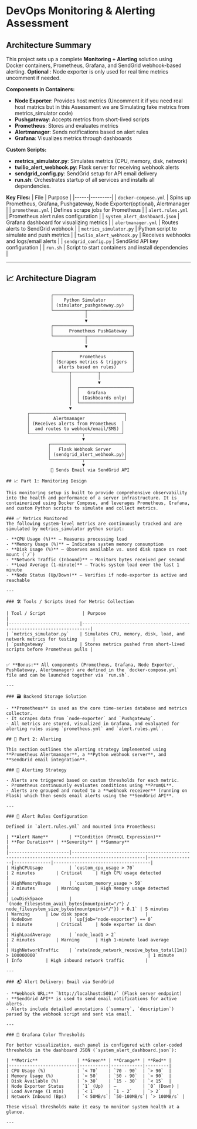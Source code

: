 # DevOps Monitoring & Alerting Assessment

## Architecture Summary

This project sets up a complete **Monitoring + Alerting** solution using Docker containers, Prometheus, Grafana, and SendGrid webhook-based alerting.
**Optional** : Node exporter is only used for real time metrics uncomment if needed. 

**Components in Containers:**
- **Node Exporter**: Provides host metrics (Uncomment it if you need real host matrics but in this Assessment we are Simulating fake metrics from metrics_simulator code)
- **Pushgateway**: Accepts metrics from short-lived scripts
- **Prometheus**: Stores and evaluates metrics
- **Alertmanager**: Sends notifications based on alert rules
- **Grafana**: Visualizes metrics through dashboards

**Custom Scripts:**
- **metrics_simulator.py**: Simulates metrics (CPU, memory, disk, network)
- **twilio_alert_webhook.py**: Flask server for receiving webhook alerts
- **sendgrid_config.py**: SendGrid setup for API email delivery
- **run.sh**: Orchestrates startup of all services and installs all dependencies.

**Key Files:**
| File | Purpose |
|------|---------|
| `docker-compose.yml` | Spins up Prometheus, Grafana, Pushgateway, Node Exporter(optional), Alertmanager |
| `prometheus.yml` | Defines scrape jobs for Prometheus |
| `alert.rules.yml` | Prometheus alert rules configuration |
| `system_alert_dashboard.json` | Grafana dashboard for visualizing metrics |
| `alertmanager.yml` | Routes alerts to SendGrid webhook |
| `metrics_simulator.py` | Python script to simulate and push metrics |
| `twilio_alert_webhook.py` | Receives webhooks and logs/email alerts |
| `sendgrid_config.py` | SendGrid API key configuration |
| `run.sh` | Script to start containers and install dependencies |

---
## 📈 Architecture Diagram

```text
                 ┌──────────────────────────────┐
                 │    Python Simulator          │
                 │ (simulator_pushgateway.py)   │
                 └────────────┬─────────────────┘
                              │
                              ▼
                 ┌──────────────────────────────┐
                 │      Prometheus PushGateway  │
                 └────────────┬─────────────────┘
                              │
                              ▼
                 ┌──────────────────────────────┐
                 │          Prometheus          │
                 │ (Scrapes metrics & triggers  │
                 │  alerts based on rules)      │
                 └──────┬──────────┬────────────┘
                        │          │
                        │          ▼
                        │  ┌────────────────────┐
                        │  │   Grafana          │
                        │  │ (Dashboards only)  │
                        │  └────────────────────┘
                        ▼
        ┌────────────────────────────────────┐
        │         Alertmanager               │
        │ (Receives alerts from Prometheus  │
        │  and routes to webhook/email/SMS) │
        └────────────────────┬──────────────┘
                             ▼
                ┌────────────────────────────┐
                │   Flask Webhook Server     │
                │ (sendgrid_alert_webhook.py)│
                └────────────┬───────────────┘
                             ▼
                 📧 Sends Email via SendGrid API

## 📈 Part 1: Monitoring Design

This monitoring setup is built to provide comprehensive observability into the health and performance of a server infrastructure. It is containerized using Docker Compose, and leverages Prometheus, Grafana, and custom Python scripts to simulate and collect metrics.

### ✅ Metrics Monitored
The following system-level metrics are continuously tracked and are simulated by metrics_simulator python script:

- **CPU Usage (%)** – Measures processing load  
- **Memory Usage (%)** – Indicates system memory consumption  
- **Disk Usage (%)** – Observes available vs. used disk space on root mount (`/`)  
- **Network Traffic (Inbound)** – Monitors bytes received per second  
- **Load Average (1-minute)** – Tracks system load over the last 1 minute  
- **Node Status (Up/Down)** – Verifies if node-exporter is active and reachable

---

### 🛠️ Tools / Scripts Used for Metric Collection

| Tool / Script              | Purpose                                                                 |
|---------------------------|-------------------------------------------------------------------------|
| `metrics_simulator.py`    | Simulates CPU, memory, disk, load, and network metrics for testing      |
| `pushgateway`             | Stores metrics pushed from short-lived scripts before Prometheus pulls |


✅ **Bonus:** All components (Prometheus, Grafana, Node Exporter, PushGateway, Alertmanager) are defined in the `docker-compose.yml` file and can be launched together via `run.sh`.

---

### 🗃️ Backend Storage Solution

- **Prometheus** is used as the core time-series database and metrics collector.  
- It scrapes data from `node-exporter` and `Pushgateway`.  
- All metrics are stored, visualized in Grafana, and evaluated for alerting rules using `prometheus.yml` and `alert.rules.yml`.

## 🚨 Part 2: Alerting

This section outlines the alerting strategy implemented using **Prometheus Alertmanager**, a **Python webhook server**, and **SendGrid email integration**.

### 🔔 Alerting Strategy

- Alerts are triggered based on custom thresholds for each metric.
- Prometheus continuously evaluates conditions using **PromQL**.
- Alerts are grouped and routed to a **webhook receiver** (running on Flask) which then sends email alerts using the **SendGrid API**.

---

### 📑 Alert Rules Configuration

Defined in `alert.rules.yml` and mounted into Prometheus:

| **Alert Name**        | **Condition (PromQL Expression)**                                                                 | **For Duration** | **Severity** | **Summary**                         |
|-----------------------|--------------------------------------------------------------------------------------------------|------------------|--------------|-------------------------------------|
| HighCPUUsage          | `custom_cpu_usage > 70`                                                                           | 2 minutes        | Critical     | High CPU usage detected             |
| HighMemoryUsage       | `custom_memory_usage > 50`                                                                        | 2 minutes        | Warning      | High Memory usage detected          |
| LowDiskSpace          | `(node_filesystem_avail_bytes{mountpoint="/"} / node_filesystem_size_bytes{mountpoint="/"}) < 0.1` | 5 minutes        | Warning      | Low disk space                      |
| NodeDown              | `up{job="node-exporter"} == 0`                                                                    | 1 minute         | Critical     | Node exporter is down               |
| HighLoadAverage       | `node_load1 > 2`                                                                                  | 2 minutes        | Warning      | High 1-minute load average          |
| HighNetworkTraffic    | `rate(node_network_receive_bytes_total[1m]) > 100000000`                                          | 1 minute         | Info         | High inbound network traffic        |

---

### 📬 Alert Delivery: Email via SendGrid

- **Webhook URL:** `http://localhost:5001/` (Flask server endpoint)
- **SendGrid API** is used to send email notifications for active alerts.
- Alerts include detailed annotations (`summary`, `description`) parsed by the webhook script and sent via email.

---

### 🎨 Grafana Color Thresholds

For better visualization, each panel is configured with color-coded thresholds in the dashboard JSON (`system_alert_dashboard.json`):

| **Metric**               | **Green** | **Orange** | **Red** |
|--------------------------|-----------|------------|---------|
| CPU Usage (%)            | `< 70`    | `70 - 90`  | `> 90`  |
| Memory Usage (%)         | `< 50`    | `50 - 90`  | `> 90`  |
| Disk Available (%)       | `> 30`    | `15 - 30`  | `< 15`  |
| Node Exporter Status     | `1` (Up)  | —          | `0` (Down) |
| Load Average (1 min)     | `< 1`     | `1 - 2`    | `> 2`   |
| Network Inbound (Bps)    | `< 50MB/s`| `50-100MB/s`| `> 100MB/s` |

These visual thresholds make it easy to monitor system health at a glance.

---




